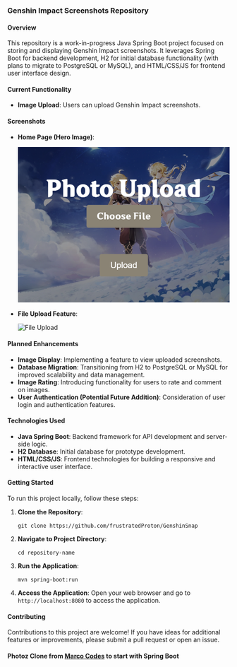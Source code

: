 ### Genshin Impact Screenshots Repository

#### Overview

This repository is a work-in-progress Java Spring Boot project focused on storing and displaying Genshin Impact screenshots. It leverages Spring Boot for backend development, H2 for initial database functionality (with plans to migrate to PostgreSQL or MySQL), and HTML/CSS/JS for frontend user interface design.

#### Current Functionality

- **Image Upload**: Users can upload Genshin Impact screenshots.

#### Screenshots

- **Home Page (Hero Image)**:

  ![Hero Image](/images/hero.png)

- **File Upload Feature**:

  ![File Upload](/images/file-upload.png)


#### Planned Enhancements

- **Image Display**: Implementing a feature to view uploaded screenshots.
- **Database Migration**: Transitioning from H2 to PostgreSQL or MySQL for improved scalability and data management.
- **Image Rating**: Introducing functionality for users to rate and comment on images.
- **User Authentication (Potential Future Addition)**: Consideration of user login and authentication features.

#### Technologies Used

- **Java Spring Boot**: Backend framework for API development and server-side logic.
- **H2 Database**: Initial database for prototype development.
- **HTML/CSS/JS**: Frontend technologies for building a responsive and interactive user interface.

#### Getting Started

To run this project locally, follow these steps:

1. **Clone the Repository**:
   ```
   git clone https://github.com/frustratedProton/GenshinSnap
   ```

2. **Navigate to Project Directory**:
   ```
   cd repository-name
   ```

3. **Run the Application**:
   ```
   mvn spring-boot:run
   ```

4. **Access the Application**:
   Open your web browser and go to `http://localhost:8080` to access the application.

#### Contributing

Contributions to this project are welcome! If you have ideas for additional features or improvements, please submit a pull request or open an issue.

#### Photoz Clone from [Marco Codes](https://www.youtube.com/@MarcoCodes) to start with Spring Boot
